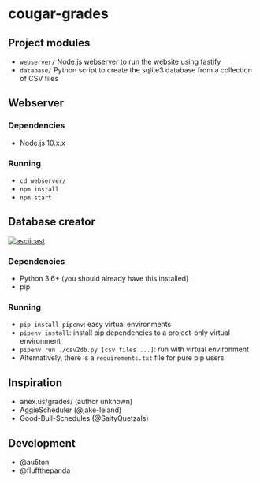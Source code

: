 # cougar-grades

## Project modules
- `webserver/` Node.js webserver to run the website using [fastify](https://github.com/fastify/fastify/)
- `database/` Python script to create the sqlite3 database from a collection of CSV files

## Webserver
### Dependencies
- Node.js 10.x.x
### Running
- `cd webserver/`
- `npm install`
- `npm start`

## Database creator
[![asciicast](https://asciinema.org/a/243852.svg)](https://asciinema.org/a/243852)

### Dependencies
- Python 3.6+ (you should already have this installed)
- pip
### Running
- `pip install pipenv`: easy virtual environments
- `pipenv install`: install pip dependencies to a project-only virtual environment
- `pipenv run ./csv2db.py [csv files ...]`: run with virtual environment
- Alternatively, there is a `requirements.txt` file for pure pip users


## Inspiration
- anex.us/grades/ (author unknown)
- AggieScheduler (@jake-leland)
- Good-Bull-Schedules (@SaltyQuetzals)

## Development
- @au5ton
- @fluffthepanda